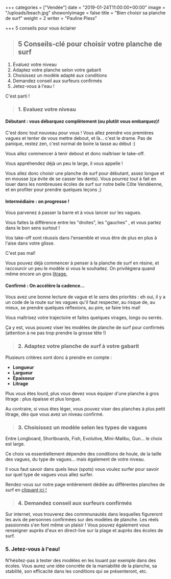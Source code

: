 +++
categories = ["Vendée"]
date = "2019-01-24T11:00:00+00:00"
image = "/uploads/beach.jpg"
showonlyimage = false
title = "Bien choisir sa planche de surf"
weight = 2
writer = "Pauline Pless"

+++
5 conseils pour vous éclairer

<!--more-->

> ## 5 Conseils-clé pour choisir votre planche de surf

1. Évaluez votre niveau
2. Adaptez votre planche selon votre gabarit
3. Choisissez un modèle adapté aux conditions
4. Demandez conseil aux surfeurs confirmés
5. Jetez-vous à l'eau !

C'est parti !

> ### 1. Evaluez votre niveau

#### **Débutant :** vous débarquez complètement (ou plutôt vous embarquez)!

C'est donc tout nouveau pour vous ! Vous allez prendre vos premières vagues et tenter de vous mettre debout, et là... c'est le drame. Pas de panique, restez zen, c'est normal de boire la tasse au début :)

Vous allez commencer à tenir debout et donc maîtriser le take-off.

Vous appréhendez déjà un peu le large, il vous appelle !

Vous allez donc choisir une planche de surf pour débutant, assez longue et en mousse (ça évite de se casser les dents). Vous pourrez tout à fait en louer dans les nombreuses écoles de surf sur notre belle Côte Vendéenne, et en profiter pour prendre quelques leçons ;)

#### **Intermédiaire :** on progresse !

Vous parvenez à passer la barre et à vous lancer sur les vagues.

Vous faites la différence entre les "droites", les "gauches" , et vous partez dans le bon sens surtout !

Vos take-off sont réussis dans l'ensemble et vous être de plus en plus à l'aise dans votre glisse.

C'est pas mal!

Vous pouvez déjà commencer à penser à la planche de surf en résine, et raccourcir un peu le modèle si vous le souhaitez. On privilégiera quand même encore un gros [litrage.]()

#### **Confirmé :** On accélère la cadence...

Vous avez une bonne lecture de vague et le sens des priorités : eh oui, il y a un code de la route sur les vagues qu'il faut respecter, au risque de, au mieux, se prendre quelques réflexions, au pire, se faire très mal!

Vous maîtrisez votre trajectoire et faites quelques virages, longs ou serrés.

Ça y est, vous pouvez viser les modèles de planche de surf pour confirmés (attention à ne pas trop prendre la grosse tête !)

> ### 2. Adaptez votre planche de surf à votre gabarit

Plusieurs critères sont donc à prendre en compte :

* **Longueur**
* **Largueur**
* **Épaisseur**
* **Litrage**

Plus vous êtes lourd, plus vous devez vous équiper d'une planche à gros litrage : plus épaisse et plus longue.

Au contraire, si vous êtes léger, vous pouvez viser des planches à plus petit litrage, dès que vous avez un niveau confirmé.

> ### 3. Choisissez un modèle selon les types de vagues

Entre Longboard, Shortboards, Fish, Evolutive, Mini-Malibu, Gun... le choix est large.

Ce choix va essentiellement dépendre des conditions de houle, de la taille des vagues, du type de vagues... mais également de votre niveau.

Il vous faut savoir dans quels lieux (spots) vous voulez surfer pour savoir sur quel type de vagues vous allez surfer.

Rendez-vous sur notre page entièrement dédiée au différentes planches de surf en [cliquant ici !]()

> ### 4. Demandez conseil aux surfeurs confirmés

Sur internet, vous trouverez des commnunautés dans lesquelles figureront les avis de personnes confirmées sur des modèles de planche. Les réels passionnés s'en font même un plaisir ! Vous pouvez également vous renseigner auprès d'eux en direct-live sur la plage et auprès des écoles de surf.

### 5. Jetez-vous à l'eau!

N'hésitez-pas à tester des modèles en les louant par exemple dans des écoles. Vous aurez une idée concrète de la maniabilité de la planche, sa stabilité, son efficacité dans les conditions qui se présenteront, etc. 